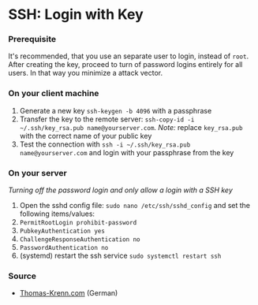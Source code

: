 # SSH: Login with Key
### Prerequisite
It's recommended, that you use an separate user to login, instead of `root`. After creating the key, proceed to turn of password logins entirely for all users.
In that way you minimize a attack vector.  

### On your client machine
1. Generate a new key `ssh-keygen -b 4096` with a passphrase
2. Transfer the key to the remote server: `ssh-copy-id -i ~/.ssh/key_rsa.pub name@yourserver.com`. *Note:* replace `key_rsa.pub` with the correct name of your public key
3. Test the connection with `ssh -i ~/.ssh/key_rsa.pub name@yourserver.com` and login with your passphrase from the key

### On your server
*Turning off the password login and only allow a login with a SSH key*  

1. Open the sshd config file: `sudo nano /etc/ssh/sshd_config` and set the following items/values:
2. `PermitRootLogin prohibit-password`
3. `PubkeyAuthentication yes`
4. `ChallengeResponseAuthentication no`
5. `PasswordAuthentication no`
6. (systemd) restart the ssh service `sudo systemctl restart ssh`

### Source
- [Thomas-Krenn.com](https://www.thomas-krenn.com/de/wiki/OpenSSH_Public_Key_Authentifizierung_unter_Ubuntu) (German)
